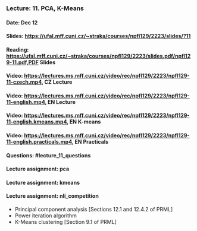 ### Lecture: 11. PCA, K-Means
#### Date: Dec 12
#### Slides: https://ufal.mff.cuni.cz/~straka/courses/npfl129/2223/slides/?11
#### Reading: https://ufal.mff.cuni.cz/~straka/courses/npfl129/2223/slides.pdf/npfl129-11.pdf,PDF Slides
#### Video: https://lectures.ms.mff.cuni.cz/video/rec/npfl129/2223/npfl129-11-czech.mp4, CZ Lecture
#### Video: https://lectures.ms.mff.cuni.cz/video/rec/npfl129/2223/npfl129-11-english.mp4, EN Lecture
#### Video: https://lectures.ms.mff.cuni.cz/video/rec/npfl129/2223/npfl129-11-english.kmeans.mp4, EN K-means
#### Video: https://lectures.ms.mff.cuni.cz/video/rec/npfl129/2223/npfl129-11-english.practicals.mp4, EN Practicals
#### Questions: #lecture_11_questions
#### Lecture assignment: pca
#### Lecture assignment: kmeans
#### Lecture assignment: nli_competition

- Principal component analysis [Sections 12.1 and 12.4.2 of PRML]
- Power iteration algorithm
- K-Means clustering [Section 9.1 of PRML]
